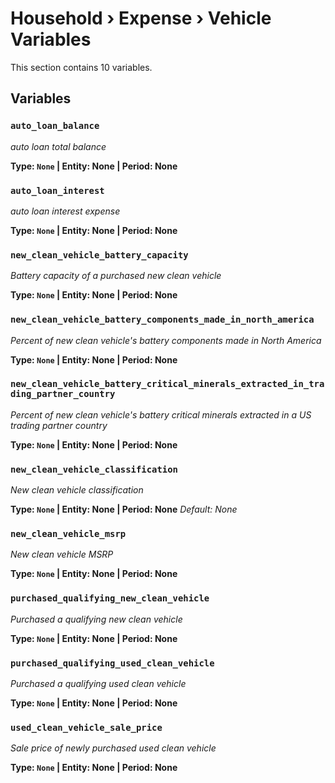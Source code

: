 # Household › Expense › Vehicle Variables

This section contains 10 variables.

## Variables

### `auto_loan_balance`
*auto loan total balance*

**Type: `None` | Entity: None | Period: None**

### `auto_loan_interest`
*auto loan interest expense*

**Type: `None` | Entity: None | Period: None**

### `new_clean_vehicle_battery_capacity`
*Battery capacity of a purchased new clean vehicle*

**Type: `None` | Entity: None | Period: None**

### `new_clean_vehicle_battery_components_made_in_north_america`
*Percent of new clean vehicle's battery components made in North America*

**Type: `None` | Entity: None | Period: None**

### `new_clean_vehicle_battery_critical_minerals_extracted_in_trading_partner_country`
*Percent of new clean vehicle's battery critical minerals extracted in a US trading partner country*

**Type: `None` | Entity: None | Period: None**

### `new_clean_vehicle_classification`
*New clean vehicle classification*

**Type: `None` | Entity: None | Period: None**
*Default: None*

### `new_clean_vehicle_msrp`
*New clean vehicle MSRP*

**Type: `None` | Entity: None | Period: None**

### `purchased_qualifying_new_clean_vehicle`
*Purchased a qualifying new clean vehicle*

**Type: `None` | Entity: None | Period: None**

### `purchased_qualifying_used_clean_vehicle`
*Purchased a qualifying used clean vehicle*

**Type: `None` | Entity: None | Period: None**

### `used_clean_vehicle_sale_price`
*Sale price of newly purchased used clean vehicle*

**Type: `None` | Entity: None | Period: None**
